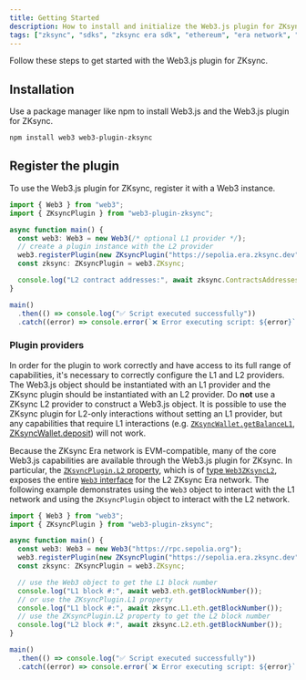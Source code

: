 ```yaml
---
title: Getting Started
description: How to install and initialize the Web3.js plugin for ZKsync
tags: ["zksync", "sdks", "zksync era sdk", "ethereum", "era network", "web3.js", "web3.js plugin", "installation", "setup"]
---
```


Follow these steps to get started with the Web3.js plugin for ZKsync.

## Installation

Use a package manager like npm to install Web3.js and the Web3.js plugin for ZKsync.

```sh
npm install web3 web3-plugin-zksync
```

## Register the plugin

To use the Web3.js plugin for ZKsync, register it with a Web3 instance.

```ts
import { Web3 } from "web3";
import { ZKsyncPlugin } from "web3-plugin-zksync";

async function main() {
  const web3: Web3 = new Web3(/* optional L1 provider */);
  // create a plugin instance with the L2 provider
  web3.registerPlugin(new ZKsyncPlugin("https://sepolia.era.zksync.dev"));
  const zksync: ZKsyncPlugin = web3.ZKsync;

  console.log("L2 contract addresses:", await zksync.ContractsAddresses);
}

main()
  .then(() => console.log("✅ Script executed successfully"))
  .catch((error) => console.error(`❌ Error executing script: ${error}`));
```

### Plugin providers

In order for the plugin to work correctly and have access to its full range of capabilities, it's necessary to correctly
configure the L1 and L2 providers. The Web3.js object should be instantiated with an L1 provider and the ZKsync plugin
should be instantiated with an L2 provider. Do **not** use a ZKsync L2 provider to construct a Web3.js object. It is
possible to use the ZKsync plugin for L2-only interactions without setting an L1 provider, but any capabilities that
require L1 interactions (e.g.
[`ZKsyncWallet.getBalanceL1`](https://chainsafe.github.io/web3-plugin-zksync/classes/ZKsyncWallet.html#getBalanceL1),
[ZKsyncWallet.deposit](https://chainsafe.github.io/web3-plugin-zksync/classes/ZKsyncWallet.html#deposit)) will not work.

Because the ZKsync Era network is EVM-compatible, many of the core Web3.js capabilities are available through the
Web3.js plugin for ZKsync. In particular, the [`ZKsyncPlugin.L2` property](https://chainsafe.github.io/web3-plugin-zksync/classes/ZKsyncPlugin.html#L2),
which is of [type `Web3ZKsyncL2`](https://chainsafe.github.io/web3-plugin-zksync/classes/Web3ZKsyncL2.html), exposes the
entire [`Web3` interface](https://docs.web3js.org/api/web3/class/Web3) for the L2 ZKsync Era network. The following
example demonstrates using the `Web3` object to interact with the L1 network and using the `ZKsyncPlugin` object to
interact with the L2 network.

```ts
import { Web3 } from "web3";
import { ZKsyncPlugin } from "web3-plugin-zksync";

async function main() {
  const web3: Web3 = new Web3("https://rpc.sepolia.org");
  web3.registerPlugin(new ZKsyncPlugin("https://sepolia.era.zksync.dev"));
  const zksync: ZKsyncPlugin = web3.ZKsync;

  // use the Web3 object to get the L1 block number
  console.log("L1 block #:", await web3.eth.getBlockNumber());
  // or use the ZKsyncPlugin.L1 property
  console.log("L1 block #:", await zksync.L1.eth.getBlockNumber());
  // use the ZKsyncPlugin.L2 property to get the L2 block number
  console.log("L2 block #:", await zksync.L2.eth.getBlockNumber());
}

main()
  .then(() => console.log("✅ Script executed successfully"))
  .catch((error) => console.error(`❌ Error executing script: ${error}`));
```
